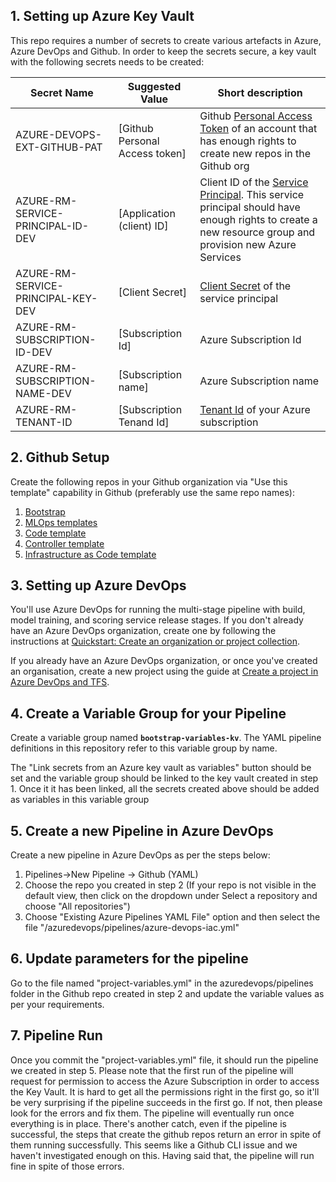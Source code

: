 ## 1. Setting up Azure Key Vault

This repo requires a number of secrets to create various artefacts in Azure, Azure DevOps and Github. In order to keep the secrets secure, a key vault with the following secrets needs to be created:

| Secret Name            | Suggested Value           | Short description                                                                                                           |
| ------------------------ | ------------------------- | --------------------------------------------------------------------------------------------------------------------------- |
| AZURE-DEVOPS-EXT-GITHUB-PAT | [Github Personal Access token]       | Github [Personal Access Token](https://docs.github.com/en/github/authenticating-to-github/keeping-your-account-and-data-secure/creating-a-personal-access-token) of an account that has enough rights to create new repos in the Github org                                 |
| AZURE-RM-SERVICE-PRINCIPAL-ID-DEV                 | [Application (client) ID]                 | Client ID of the [Service Principal](https://docs.microsoft.com/en-us/azure/active-directory/develop/quickstart-register-app#register-an-application). This service principal should have enough rights to create a new resource group and provision new Azure Services                           |
| AZURE-RM-SERVICE-PRINCIPAL-KEY-DEV           | [Client Secret]                  | [Client Secret](https://docs.microsoft.com/en-us/azure/active-directory/develop/quickstart-register-app#add-a-client-secret) of the service principal                                                                                                  |
| AZURE-RM-SUBSCRIPTION-ID-DEV           | [Subscription Id]              | Azure Subscription Id                                                                                                     |
| AZURE-RM-SUBSCRIPTION-NAME-DEV  | [Subscription name] | Azure Subscription name |
| AZURE-RM-TENANT-ID | [Subscription Tenand Id]  | [Tenant Id](https://docs.microsoft.com/en-us/azure/active-directory/fundamentals/active-directory-how-to-find-tenant) of your Azure subscription               |

## 2. Github Setup

Create the following repos in your Github organization via "Use this template" capability in Github (preferably use the same repo names):

1. [Bootstrap](https://github.com/ai-factory-azure/bootstrap)
2. [MLOps templates](https://github.com/ai-factory-azure/templates-mlops)
3. [Code template](https://github.com/ai-factory-azure/project-template-file-batch-code)
4. [Controller template](https://github.com/ai-factory-azure/project-template-file-batch-controller)
5. [Infrastructure as Code template](https://github.com/ai-factory-azure/templates-iac)

## 3. Setting up Azure DevOps

You'll use Azure DevOps for running the multi-stage pipeline with build, model training, and scoring service release stages. If you don't already have an Azure DevOps organization, create one by following the instructions at [Quickstart: Create an organization or project collection](https://docs.microsoft.com/en-us/azure/devops/organizations/accounts/create-organization?view=azure-devops).

If you already have an Azure DevOps organization, or once you've created an organisation, create a new project using the guide at [Create a project in Azure DevOps and TFS](https://docs.microsoft.com/en-us/azure/devops/organizations/projects/create-project?view=azure-devops).

## 4. Create a Variable Group for your Pipeline

Create a variable group named **`bootstrap-variables-kv`**. The YAML pipeline definitions in this repository refer to this variable group by name.

The "Link secrets from an Azure key vault as variables" button should be set and the variable group should be linked to the key vault created in step 1. Once it it has been linked, all the secrets created above should be added as variables in this variable group

## 5. Create a new Pipeline in Azure DevOps

Create a new pipeline in Azure DevOps as per the steps below:

1. Pipelines->New Pipeline -> Github (YAML)
2. Choose the repo you created in step 2 (If your repo is not visible in the default view, then click on the dropdown under Select a repository and choose "All repositories")
3. Choose "Existing Azure Pipelines YAML File" option and then select the file "/azuredevops/pipelines/azure-devops-iac.yml"

## 6. Update parameters for the pipeline

Go to the file named "project-variables.yml" in the azuredevops/pipelines folder in the Github repo created in step 2 and update the variable values as per your requirements. 

## 7. Pipeline Run

Once you commit the "project-variables.yml" file, it should run the pipeline we created in step 5. Please note that the first run of the pipeline will request for permission to access the Azure Subscription in order to access the Key Vault. It is hard to get all the permissions right in the first go, so it'll be very surprising if the pipeline succeeds in the first go. If not, then please look for the errors and fix them. The pipeline will eventually run once everything is in place. There's another catch, even if the pipeline is successful, the steps that create the github repos return an error in spite of them running successfully. This seems like a Github CLI issue and we haven't investigated enough on this. Having said that, the pipeline will run fine in spite of those errors. 
